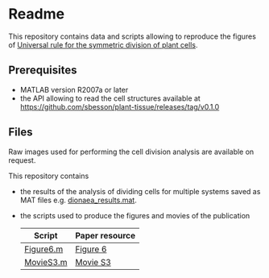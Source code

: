 Readme
======

This repository contains data and scripts allowing to reproduce the figures of
[Universal rule for the symmetric division of plant cells](https://doi.org/10.1073/pnas.1011866108).

Prerequisites
-------------

*   MATLAB version R2007a or later
*   the API allowing to read the cell structures available at
    https://github.com/sbesson/plant-tissue/releases/tag/v0.1.0

Files
-----

Raw images used for performing the cell division analysis are available on request.

This repository contains

*   the results of the analysis of dividing cells for multiple systems saved as MAT files e.g. [dionaea_results.mat](dionaea_results.mat).

*   the scripts used to produce the figures and movies of the publication

    | Script | Paper resource |
    |--------|----------------|
    | [Figure6.m](Figure6.m) | [Figure 6](http://www.pnas.org/content/108/15/6294#F6) |
    | [MovieS3.m](MovieS3.m) | [Movie S3](http://www.pnas.org/content/108/15/6294/tab-figures-data) |
